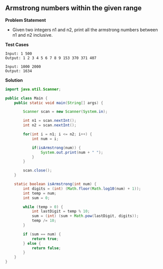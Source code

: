 ## Armstrong numbers within the given range

**Problem Statement**

- Given two integers n1 and n2, print all the armstrong numbers between n1 and n2 inclusive.

**Test Cases**

```
Input: 1 500
Output: 1 2 3 4 5 6 7 8 9 153 370 371 407

Input: 1000 2000
Output: 1634
```

**Solution**

```java
import java.util.Scanner;

public class Main {
	public static void main(String[] args) {

		Scanner scan = new Scanner(System.in);

		int n1 = scan.nextInt();
		int n2 = scan.nextInt();

		for(int i = n1; i <= n2; i++) {
			int num = i;

			if(isArmstrong(num)) {
				System.out.print(num + " ");
			}
		}

		scan.close();
	}

	static boolean isArmstrong(int num) {
		int digits = (int) (Math.floor(Math.log10(num) + 1));
		int temp = num;
		int sum = 0;

		while (temp > 0) {
			int lastDigit = temp % 10;
			sum = (int) (sum + Math.pow(lastDigit, digits));
			temp /= 10;
		}

		if (sum == num) {
			return true;
		} else {
			return false;
		}
	}
}
```
